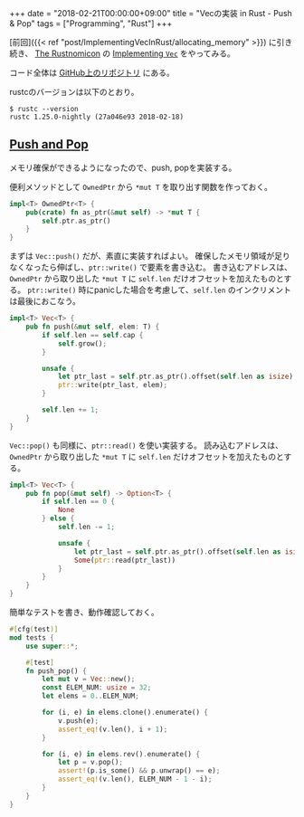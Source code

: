 +++
date = "2018-02-21T00:00:00+09:00"
title = "Vecの実装 in Rust - Push & Pop"
tags = ["Programming", "Rust"]
+++

[前回]({{< ref "post/ImplementingVecInRust/allocating_memory" >}}) に引き続き、
[The Rustnomicon](https://doc.rust-lang.org/nomicon) の [Implementing `Vec`](https://doc.rust-lang.org/nomicon/vec.html) をやってみる。

コード全体は [GitHub上のリポジトリ](https://github.com/ordovicia/rustnomicon_vec.git) にある。

rustcのバージョンは以下のとおり。

```console
$ rustc --version
rustc 1.25.0-nightly (27a046e93 2018-02-18)
```

## [Push and Pop](https://doc.rust-lang.org/nomicon/vec-push-pop.html)

メモリ確保ができるようになったので、push, popを実装する。

便利メソッドとして `OwnedPtr` から `*mut T` を取り出す関数を作っておく。

```rust
impl<T> OwnedPtr<T> {
    pub(crate) fn as_ptr(&mut self) -> *mut T {
        self.ptr.as_ptr()
    }
}
```

まずは `Vec::push()` だが、素直に実装すればよい。
確保したメモリ領域が足りなくなったら伸ばし、`ptr::write()` で要素を書き込む。
書き込むアドレスは、`OwnedPtr` から取り出した `*mut T` に `self.len` だけオフセットを加えたものとする。
`ptr::write()` 時にpanicした場合を考慮して、`self.len` のインクリメントは最後におこなう。

```rust
impl<T> Vec<T> {
    pub fn push(&mut self, elem: T) {
        if self.len == self.cap {
            self.grow();
        }

        unsafe {
            let ptr_last = self.ptr.as_ptr().offset(self.len as isize);
            ptr::write(ptr_last, elem);
        }

        self.len += 1;
    }
}
```

`Vec::pop()` も同様に、`ptr::read()` を使い実装する。
読み込むアドレスは、`OwnedPtr` から取り出した `*mut T` に `self.len` だけオフセットを加えたものとする。

```rust
impl<T> Vec<T> {
    pub fn pop(&mut self) -> Option<T> {
        if self.len == 0 {
            None
        } else {
            self.len -= 1;

            unsafe {
                let ptr_last = self.ptr.as_ptr().offset(self.len as isize);
                Some(ptr::read(ptr_last))
            }
        }
    }
}
```

簡単なテストを書き、動作確認しておく。

```rust
#[cfg(test)]
mod tests {
    use super::*;

    #[test]
    fn push_pop() {
        let mut v = Vec::new();
        const ELEM_NUM: usize = 32;
        let elems = 0..ELEM_NUM;

        for (i, e) in elems.clone().enumerate() {
            v.push(e);
            assert_eq!(v.len(), i + 1);
        }

        for (i, e) in elems.rev().enumerate() {
            let p = v.pop();
            assert!(p.is_some() && p.unwrap() == e);
            assert_eq!(v.len(), ELEM_NUM - 1 - i);
        }
    }
}
```
